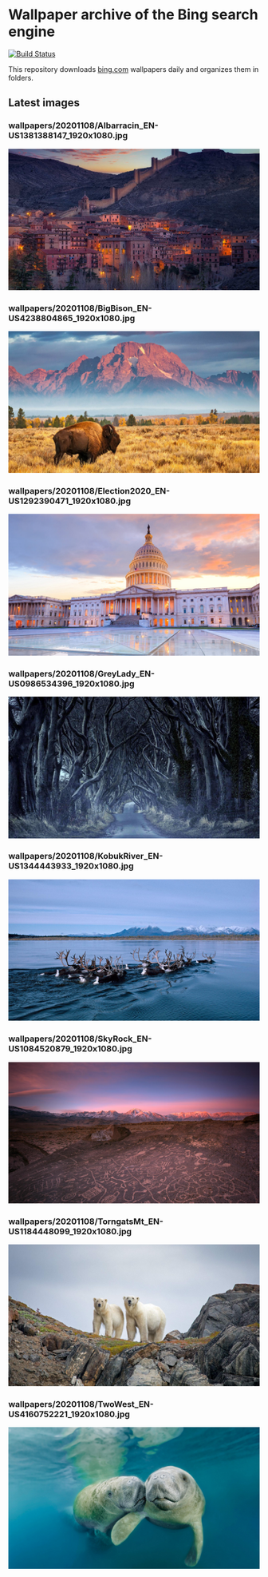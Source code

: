 # Wallpaper archive of the Bing search engine

[![Build Status](https://travis-ci.org/kijart/bing-daily-images-dl.svg?branch=wallpapers)](https://travis-ci.org/kijart/bing-daily-images-dl)

This repository downloads [bing.com](https://www.bing.com) wallpapers daily and organizes them in folders.

## Latest images

<!-- Wallpapers -->

### wallpapers/20201108/Albarracin_EN-US1381388147_1920x1080.jpg

![wallpapers/20201108/Albarracin_EN-US1381388147_1920x1080.jpg](wallpapers/20201108/Albarracin_EN-US1381388147_1920x1080.jpg)

### wallpapers/20201108/BigBison_EN-US4238804865_1920x1080.jpg

![wallpapers/20201108/BigBison_EN-US4238804865_1920x1080.jpg](wallpapers/20201108/BigBison_EN-US4238804865_1920x1080.jpg)

### wallpapers/20201108/Election2020_EN-US1292390471_1920x1080.jpg

![wallpapers/20201108/Election2020_EN-US1292390471_1920x1080.jpg](wallpapers/20201108/Election2020_EN-US1292390471_1920x1080.jpg)

### wallpapers/20201108/GreyLady_EN-US0986534396_1920x1080.jpg

![wallpapers/20201108/GreyLady_EN-US0986534396_1920x1080.jpg](wallpapers/20201108/GreyLady_EN-US0986534396_1920x1080.jpg)

### wallpapers/20201108/KobukRiver_EN-US1344443933_1920x1080.jpg

![wallpapers/20201108/KobukRiver_EN-US1344443933_1920x1080.jpg](wallpapers/20201108/KobukRiver_EN-US1344443933_1920x1080.jpg)

### wallpapers/20201108/SkyRock_EN-US1084520879_1920x1080.jpg

![wallpapers/20201108/SkyRock_EN-US1084520879_1920x1080.jpg](wallpapers/20201108/SkyRock_EN-US1084520879_1920x1080.jpg)

### wallpapers/20201108/TorngatsMt_EN-US1184448099_1920x1080.jpg

![wallpapers/20201108/TorngatsMt_EN-US1184448099_1920x1080.jpg](wallpapers/20201108/TorngatsMt_EN-US1184448099_1920x1080.jpg)

### wallpapers/20201108/TwoWest_EN-US4160752221_1920x1080.jpg

![wallpapers/20201108/TwoWest_EN-US4160752221_1920x1080.jpg](wallpapers/20201108/TwoWest_EN-US4160752221_1920x1080.jpg)

